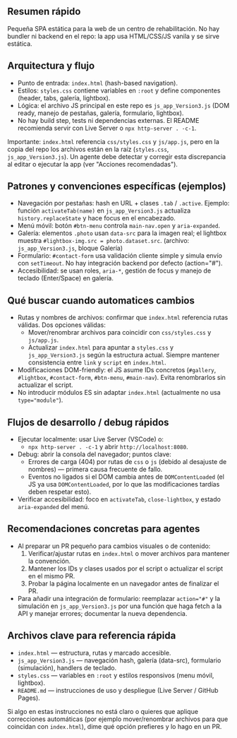 ## Resumen rápido

Pequeña SPA estática para la web de un centro de rehabilitación. No hay bundler ni backend en el repo: la app usa HTML/CSS/JS vanila y se sirve estática.

## Arquitectura y flujo

- Punto de entrada: `index.html` (hash-based navigation).
- Estilos: `styles.css` contiene variables en `:root` y define componentes (header, tabs, galería, lightbox).
- Lógica: el archivo JS principal en este repo es `js_app_Version3.js` (DOM ready, manejo de pestañas, galería, formulario, lightbox).
- No hay build step, tests ni dependencias externas. El README recomienda servir con Live Server o `npx http-server . -c-1`.

Importante: `index.html` referencia `css/styles.css` y `js/app.js`, pero en la copia del repo los archivos están en la raíz (`styles.css`, `js_app_Version3.js`). Un agente debe detectar y corregir esta discrepancia al editar o ejecutar la app (ver "Acciones recomendadas").

## Patrones y convenciones específicas (ejemplos)

- Navegación por pestañas: hash en URL + clases `.tab` / `.active`. Ejemplo: función `activateTab(name)` en `js_app_Version3.js` actualiza `history.replaceState` y hace focus en el encabezado.
- Menú móvil: botón `#btn-menu` controla `main-nav.open` y `aria-expanded`.
- Galería: elementos `.photo` usan `data-src` para la imagen real; el lightbox muestra `#lightbox-img.src = photo.dataset.src`. (archivo: `js_app_Version3.js`, bloque Galería)
- Formulario: `#contact-form` usa validación cliente simple y simula envío con `setTimeout`. No hay integración backend por defecto (action="#").
- Accesibilidad: se usan roles, `aria-*`, gestión de focus y manejo de teclado (Enter/Space) en galería.

## Qué buscar cuando automatices cambios

- Rutas y nombres de archivos: confirmar que `index.html` referencia rutas válidas. Dos opciones válidas:
  - Mover/renombrar archivos para coincidir con `css/styles.css` y `js/app.js`.
  - Actualizar `index.html` para apuntar a `styles.css` y `js_app_Version3.js` según la estructura actual.
  Siempre mantener consistencia entre `link` y `script` en `index.html`.
- Modificaciones DOM-friendly: el JS asume IDs concretos (`#gallery`, `#lightbox`, `#contact-form`, `#btn-menu`, `#main-nav`). Evita renombrarlos sin actualizar el script.
- No introducir módulos ES sin adaptar `index.html` (actualmente no usa `type="module"`).

## Flujos de desarrollo / debug rápidos

- Ejecutar localmente: usar Live Server (VSCode) o:
  - `npx http-server . -c-1` y abrir `http://localhost:8080`.
- Debug: abrir la consola del navegador; puntos clave:
  - Errores de carga (404) por rutas de `css` o `js` (debido al desajuste de nombres) — primera causa frecuente de fallo.
  - Eventos no ligados si el DOM cambia antes de `DOMContentLoaded` (el JS ya usa `DOMContentLoaded`, por lo que las modificaciones tardías deben respetar esto).
- Verificar accesibilidad: foco en `activateTab`, `close-lightbox`, y estado `aria-expanded` del menú.

## Recomendaciones concretas para agentes

- Al preparar un PR pequeño para cambios visuales o de contenido:
  1. Verificar/ajustar rutas en `index.html` o mover archivos para mantener la convención.
  2. Mantener los IDs y clases usados por el script o actualizar el script en el mismo PR.
  3. Probar la página localmente en un navegador antes de finalizar el PR.
- Para añadir una integración de formulario: reemplazar `action="#"` y la simulación en `js_app_Version3.js` por una función que haga fetch a la API y manejar errores; documentar la nueva dependencia.

## Archivos clave para referencia rápida

- `index.html` — estructura, rutas y marcado accesible.
- `js_app_Version3.js` — navegación hash, galería (data-src), formulario (simulación), handlers de teclado.
- `styles.css` — variables en `:root` y estilos responsivos (menu móvil, lightbox).
- `README.md` — instrucciones de uso y despliegue (Live Server / GitHub Pages).

Si algo en estas instrucciones no está claro o quieres que aplique correcciones automáticas (por ejemplo mover/renombrar archivos para que coincidan con `index.html`), dime qué opción prefieres y lo hago en un PR.
